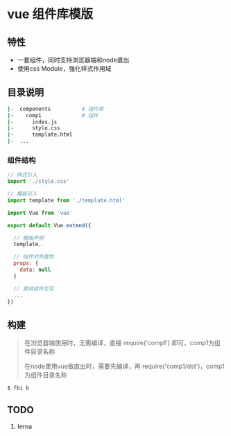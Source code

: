 # vue 组件库模版

## 特性
- 一套组件，同时支持浏览器端和node直出
- 使用css Module，强化样式作用域

## 目录说明
```bash
|-  components          # 组件库
|-    comp1             # 组件
|-      index.js
|-      style.css
|-      template.html
|-  ...
```

### 组件结构
```js
// 样式引入
import './style.css'

// 模版引入
import template from './template.html'

import Vue from 'vue'

export default Vue.extend({

  // 模版声明
  template,

  // 组件对外属性
  props: {
    data: null
  }

  // 其他组件交互
  ...
})
```

## 构建
> 在浏览器端使用时，无需编译，直接 require('comp1') 即可，comp1为组件目录名称
>
> 在node里用vue做直出时，需要先编译，再 require('comp1/dst')，comp1为组件目录名称

```bash
$ fbi b
```

## TODO
1. lerna